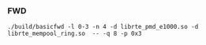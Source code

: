 ### FWD

```
./build/basicfwd -l 0-3 -n 4 -d librte_pmd_e1000.so -d librte_mempool_ring.so  -- -q 8 -p 0x3
```
